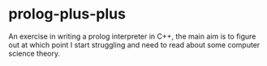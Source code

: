 # prolog-plus-plus
An exercise in writing a prolog interpreter in C++, the main aim is to figure out at which point I start struggling and need to read about some computer science theory.
